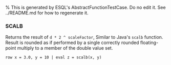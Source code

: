 % This is generated by ESQL's AbstractFunctionTestCase. Do no edit it. See ../README.md for how to regenerate it.

### SCALB
Returns the result of `d * 2 ^ scaleFactor`,
Similar to Java's `scalb` function. Result is rounded as if
performed by a single correctly rounded floating-point multiply
to a member of the double value set.

```esql
row x = 3.0, y = 10 | eval z = scalb(x, y)
```
